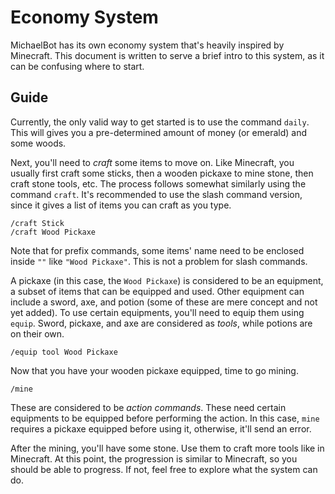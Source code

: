 # Economy System

MichaelBot has its own economy system that's heavily inspired by Minecraft. This document is written to serve a brief intro to this system, as it can be confusing where to start.

## Guide

Currently, the only valid way to get started is to use the command `daily`. This will gives you a pre-determined amount of money (or emerald) and some woods.

Next, you'll need to *craft* some items to move on. Like Minecraft, you usually first craft some sticks, then a wooden pickaxe to mine stone, then craft stone tools, etc. The process follows somewhat similarly using the command `craft`. It's recommended to use the slash command version, since it gives a list of items you can craft as you type.

```
/craft Stick
/craft Wood Pickaxe
```

Note that for prefix commands, some items' name need to be enclosed inside `""` like `"Wood Pickaxe"`. This is not a problem for slash commands.

A pickaxe (in this case, the `Wood Pickaxe`) is considered to be an equipment, a subset of items that can be equipped and used. Other equipment can include a sword, axe, and potion (some of these are mere concept and not yet added). To use certain equipments, you'll need to equip them using `equip`. Sword, pickaxe, and axe are considered as *tools*, while potions are on their own.

```
/equip tool Wood Pickaxe
```

Now that you have your wooden pickaxe equipped, time to go mining.

```
/mine
```

These are considered to be *action commands*. These need certain equipments to be equipped before performing the action. In this case, `mine` requires a pickaxe equipped before using it, otherwise, it'll send an error.

After the mining, you'll have some stone. Use them to craft more tools like in Minecraft. At this point, the progression is similar to Minecraft, so you should be able to progress. If not, feel free to explore what the system can do.
